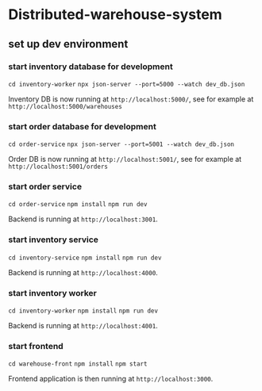 # Distributed-warehouse-system

## set up dev environment

### start inventory database for development

`cd inventory-worker`
`npx json-server --port=5000 --watch dev_db.json`

Inventory DB is now running at `http://localhost:5000/`, see for example at `http://localhost:5000/warehouses`

### start order database for development

`cd order-service`
`npx json-server --port=5001 --watch dev_db.json`

Order DB is now running at `http://localhost:5001/`, see for example at `http://localhost:5001/orders`

### start order service

`cd order-service`
`npm install`
`npm run dev`

Backend is running at `http://localhost:3001`.

### start inventory service

`cd inventory-service`
`npm install`
`npm run dev`

Backend is running at `http://localhost:4000`.

### start inventory worker

`cd inventory-worker`
`npm install`
`npm run dev`

Backend is running at `http://localhost:4001`.

### start frontend
`cd warehouse-front`
`npm install`
`npm start`

Frontend application is then running at `http://localhost:3000`.
